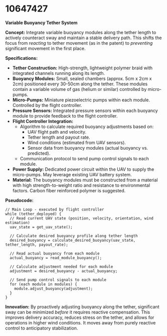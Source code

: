# 10647427

**Variable Buoyancy Tether System**

**Concept:** Integrate variable buoyancy modules along the tether length to actively counteract sway and maintain a stable delivery path. This shifts the focus from *reacting* to tether movement (as in the patent) to *preventing* significant movement in the first place.

**Specifications:**

*   **Tether Construction:** High-strength, lightweight polymer braid with integrated channels running along its length.
*   **Buoyancy Modules:** Small, sealed chambers (approx. 5cm x 2cm x 2cm) positioned every 30-50cm along the tether. These modules contain a variable volume of gas (helium or similar) controlled by micro-pumps.
*   **Micro-Pumps:** Miniature piezoelectric pumps within each module. Controlled by the flight controller.
*   **Pressure Sensors:** Integrated pressure sensors within each buoyancy module to provide feedback to the flight controller.
*   **Flight Controller Integration:**
    *   Algorithm to calculate required buoyancy adjustments based on:
        *   UAV flight path and velocity.
        *   Tether length and payout rate.
        *   Wind conditions (estimated from UAV sensors).
        *   Sensor data from buoyancy modules (actual buoyancy vs. predicted).
    *   Communication protocol to send pump control signals to each module.
*   **Power Supply:** Dedicated power circuit within the UAV to supply the micro-pumps. May leverage existing UAV battery system.
*   **Material:** The buoyancy modules must be constructed from a material with high strength-to-weight ratio and resistance to environmental factors. Carbon fiber reinforced polymer is suggested.

**Pseudocode:**

```
// Main Loop - executed by flight controller
while (tether_deployed) {
  // Read current UAV state (position, velocity, orientation, wind estimation)
  uav_state = get_uav_state();

  // Calculate desired buoyancy profile along tether length
  desired_buoyancy = calculate_desired_buoyancy(uav_state, tether_length, payout_rate);

  // Read actual buoyancy from each module
  actual_buoyancy = read_module_buoyancy();

  // Calculate adjustment needed for each module
  adjustment = desired_buoyancy - actual_buoyancy;

  // Send pump control signals to each module
  for (each module in modules) {
    module.adjust_buoyancy(adjustment);
  }
}
```

**Innovation:** By proactively adjusting buoyancy along the tether, significant sway can be minimized *before* it requires reactive compensation. This improves delivery accuracy, reduces stress on the tether, and allows for operations in higher wind conditions. It moves away from purely reactive control to anticipatory stabilization.